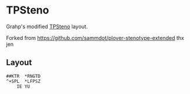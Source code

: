 # TPSteno

Grahp's modified [TPSteno](https://github.com/StrawberryTurtle/TPSteno) layout.

Forked from https://github.com/sammdot/plover-stenotype-extended thx jen

## Layout

```
##KTR  *RNGTD
^+SPL  *LFPSZ
    IE YU
```
